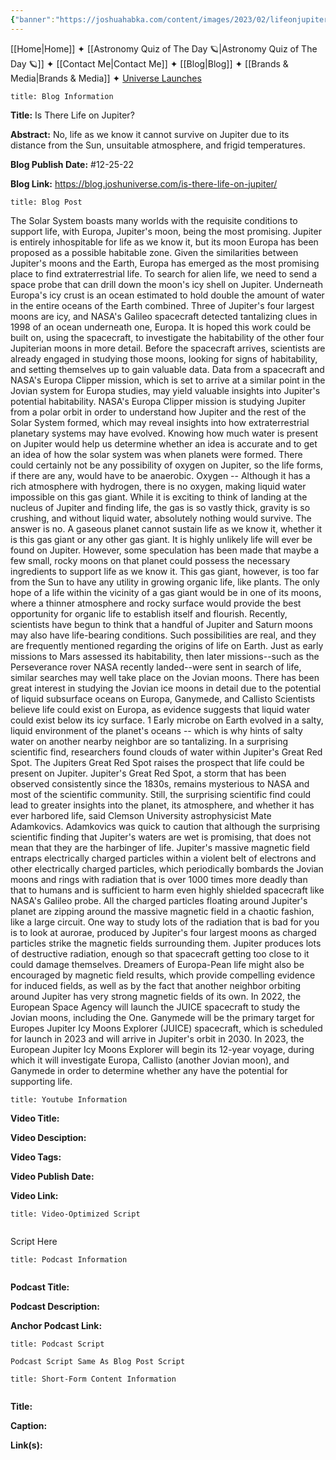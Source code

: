 ```yaml
---
{"banner":"https://joshuahabka.com/content/images/2023/02/lifeonjupiter-2--1-.png","banner_x":0.5,"dg-publish":true,"permalink":"/blog/is-there-life-on-jupiter/","dgPassFrontmatter":true,"noteIcon":"","created":"","updated":""}
---
```




<div class="transclusion internal-embed is-loaded"><div class="markdown-embed">



[[Home\|Home]] ✦ [[Astronomy Quiz of The Day 🪐\|Astronomy Quiz of The Day 🪐]] ✦ [[Contact Me\|Contact Me]] ✦ [[Blog\|Blog]] ✦ [[Brands & Media\|Brands & Media]] ✦ [Universe Launches](https://stardashusa.com/)


</div></div>


```ad-info
title: Blog Information
```

**Title:** Is There Life on Jupiter?

**Abstract:** No, life as we know it cannot survive on Jupiter due to its distance from the Sun, unsuitable atmosphere, and frigid temperatures.

**Blog Publish Date:** #12-25-22

**Blog Link:** https://blog.joshuniverse.com/is-there-life-on-jupiter/

```ad-abstract
title: Blog Post
```

The Solar System boasts many worlds with the requisite conditions to support life, with Europa, Jupiter's moon, being the most promising. Jupiter is entirely inhospitable for life as we know it, but its moon Europa has been proposed as a possible habitable zone. Given the similarities between Jupiter's moons and the Earth, Europa has emerged as the most promising place to find extraterrestrial life.
To search for alien life, we need to send a space probe that can drill down the moon's icy shell on Jupiter. Underneath Europa's icy crust is an ocean estimated to hold double the amount of water in the entire oceans of the Earth combined. Three of Jupiter's four largest moons are icy, and NASA's Galileo spacecraft detected tantalizing clues in 1998 of an ocean underneath one, Europa.
It is hoped this work could be built on, using the spacecraft, to investigate the habitability of the other four Jupiterian moons in more detail. Before the spacecraft arrives, scientists are already engaged in studying those moons, looking for signs of habitability, and setting themselves up to gain valuable data. Data from a spacecraft and NASA's Europa Clipper mission, which is set to arrive at a similar point in the Jovian system for Europa studies, may yield valuable insights into Jupiter's potential habitability.
NASA's Europa Clipper mission is studying Jupiter from a polar orbit in order to understand how Jupiter and the rest of the Solar System formed, which may reveal insights into how extraterrestrial planetary systems may have evolved. Knowing how much water is present on Jupiter would help us determine whether an idea is accurate and to get an idea of how the solar system was when planets were formed.
There could certainly not be any possibility of oxygen on Jupiter, so the life forms, if there are any, would have to be anaerobic. Oxygen -- Although it has a rich atmosphere with hydrogen, there is no oxygen, making liquid water impossible on this gas giant. While it is exciting to think of landing at the nucleus of Jupiter and finding life, the gas is so vastly thick, gravity is so crushing, and without liquid water, absolutely nothing would survive.
The answer is no. A gaseous planet cannot sustain life as we know it, whether it is this gas giant or any other gas giant. It is highly unlikely life will ever be found on Jupiter. However, some speculation has been made that maybe a few small, rocky moons on that planet could possess the necessary ingredients to support life as we know it.
This gas giant, however, is too far from the Sun to have any utility in growing organic life, like plants. The only hope of a life within the vicinity of a gas giant would be in one of its moons, where a thinner atmosphere and rocky surface would provide the best opportunity for organic life to establish itself and flourish. Recently, scientists have begun to think that a handful of Jupiter and Saturn moons may also have life-bearing conditions. Such possibilities are real, and they are frequently mentioned regarding the origins of life on Earth.
Just as early missions to Mars assessed its habitability, then later missions--such as the Perseverance rover NASA recently landed--were sent in search of life, similar searches may well take place on the Jovian moons. There has been great interest in studying the Jovian ice moons in detail due to the potential of liquid subsurface oceans on Europa, Ganymede, and Callisto
Scientists believe life could exist on Europa, as evidence suggests that liquid water could exist below its icy surface. 1 Early microbe on Earth evolved in a salty, liquid environment of the planet's oceans -- which is why hints of salty water on another nearby neighbor are so tantalizing.
In a surprising scientific find, researchers found clouds of water within Jupiter's Great Red Spot. The Jupiters Great Red Spot raises the prospect that life could be present on Jupiter. Jupiter's Great Red Spot, a storm that has been observed consistently since the 1830s, remains mysterious to NASA and most of the scientific community. 
 Still, the surprising scientific find could lead to greater insights into the planet, its atmosphere, and whether it has ever harbored life, said Clemson University astrophysicist Mate Adamkovics. Adamkovics was quick to caution that although the surprising scientific finding that Jupiter's waters are wet is promising, that does not mean that they are the harbinger of life.
Jupiter's massive magnetic field entraps electrically charged particles within a violent belt of electrons and other electrically charged particles, which periodically bombards the Jovian moons and rings with radiation that is over 1000 times more deadly than that to humans and is sufficient to harm even highly shielded spacecraft like NASA's Galileo probe. All the charged particles floating around Jupiter's planet are zipping around the massive magnetic field in a chaotic fashion, like a large circuit.
One way to study lots of the radiation that is bad for you is to look at aurorae, produced by Jupiter's four largest moons as charged particles strike the magnetic fields surrounding them. Jupiter produces lots of destructive radiation, enough so that spacecraft getting too close to it could damage themselves. Dreamers of Europa-Pean life might also be encouraged by magnetic field results, which provide compelling evidence for induced fields, as well as by the fact that another neighbor orbiting around Jupiter has very strong magnetic fields of its own.
In 2022, the European Space Agency will launch the JUICE spacecraft to study the Jovian moons, including the One. Ganymede will be the primary target for Europes Jupiter Icy Moons Explorer (JUICE) spacecraft, which is scheduled for launch in 2023 and will arrive in Jupiter's orbit in 2030. In 2023, the European Jupiter Icy Moons Explorer will begin its 12-year voyage, during which it will investigate Europa, Callisto (another Jovian moon), and Ganymede in order to determine whether any have the potential for supporting life.

```ad-info
title: Youtube Information
```

**Video Title:**

**Video Desciption:**

**Video Tags:**

**Video Publish Date:**

**Video Link:**

```ad-abstract
title: Video-Optimized Script


```

Script Here

```ad-info
title: Podcast Information


```

**Podcast Title:**

**Podcast Description:**

**Anchor Podcast Link:**

```ad-info
title: Podcast Script

Podcast Script Same As Blog Post Script

```


```ad-info
title: Short-Form Content Information


```

**Title:**

**Caption:**

**Link(s):**

